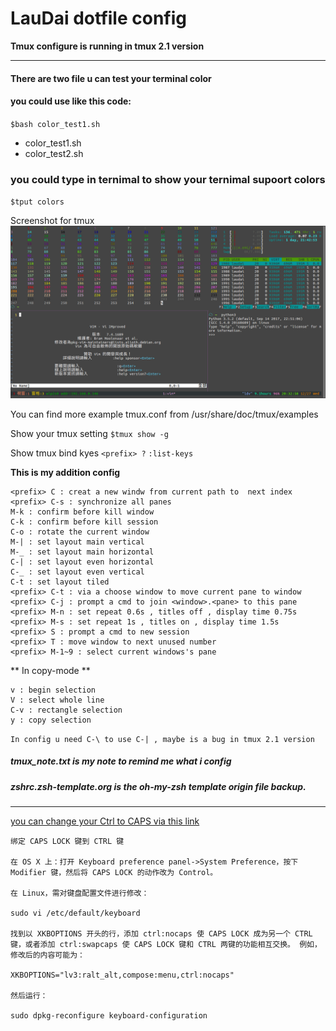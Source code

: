 # LauDai dotfile config
**Tmux configure is running in tmux 2.1 version**

---

#### There are two file u can test your terminal color
#### you could use like this code:

`$bash color_test1.sh`

* color_test1.sh
* color_test2.sh

### you could type in ternimal to show your ternimal supoort colors
`$tput colors`

Screenshot for tmux
![tmux screenshoot](screenshot/tmux.png)

You can find more example tmux.conf from /usr/share/doc/tmux/examples

Show your tmux setting
`$tmux show -g`

Show tmux bind kyes
`<prefix> ?`
`:list-keys`

**This is my addition config** 
```
<prefix> C : creat a new windw from current path to  next index
<prefix> C-s : synchronize all panes
M-k : confirm before kill window
C-k : confirm before kill session
C-o : rotate the current window
M-| : set layout main vertical
M-_ : set layout main horizontal
C-| : set layout even horizontal
C-_ : set layout even vertical
C-t : set layout tiled
<prefix> C-t : via a choose window to move current pane to window
<prefix> C-j : prompt a cmd to join <window>.<pane> to this pane
<prefix> M-n : set repeat 0.6s , titles off , display time 0.75s
<prefix> M-s : set repeat 1s , titles on , display time 1.5s  
<prefix> S : prompt a cmd to new session
<prefix> T : move window to next unused number
<prefix> M-1~9 : select current windows's pane
```
** In copy-mode **
```
v : begin selection
V : select whole line
C-v : rectangle selection
y : copy selection
```
`In config u need C-\ to use C-| , maybe is a bug in tmux 2.1 version`
##### tmux_note.txt is my note to remind me what i config
##### zshrc.zsh-template.org is the oh-my-zsh template origin file backup.

---

[you can change your Ctrl to CAPS via this link](http://www.atjiang.com/pragmatic-tmux-configure/)
```
绑定 CAPS LOCK 键到 CTRL 键

在 OS X 上：打开 Keyboard preference panel->System Preference，按下 Modifier 键，然后将 CAPS LOCK 的动作改为 Control。

在 Linux，需对键盘配置文件进行修改：

sudo vi /etc/default/keyboard

找到以 XKBOPTIONS 开头的行，添加 ctrl:nocaps 使 CAPS LOCK 成为另一个 CTRL 键，或者添加 ctrl:swapcaps 使 CAPS LOCK 键和 CTRL 两键的功能相互交换。 例如，修改后的内容可能为：

XKBOPTIONS="lv3:ralt_alt,compose:menu,ctrl:nocaps"

然后运行：

sudo dpkg-reconfigure keyboard-configuration
```
